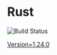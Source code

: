 # Rust

![Build Status](https://travis-ci.org/cyber-dojo-languages/rust.svg?branch=master)

[Version=1.24.0](https://github.com/cyber-dojo-languages/rust/blob/master/check_version.sh)